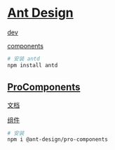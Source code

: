# [Ant Design](https://ant-design.antgroup.com/index-cn)

[dev](https://ant-design.antgroup.com/docs/react/introduce-cn)

[components](https://ant-design.antgroup.com/components/overview-cn/)

```bash
# 安装 antd
npm install antd
```

## [ProComponents](https://procomponents.ant.design/)

[文档](https://procomponents.ant.design/docs)

[组件](https://procomponents.ant.design/components)

```bash
# 安装
npm i @ant-design/pro-components
```
